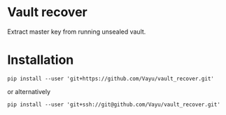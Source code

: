 Vault recover
=============

Extract master key from running unsealed vault.

Installation
============

`
pip install --user 'git+https://github.com/Vayu/vault_recover.git'
`

or alternatively

`
pip install --user 'git+ssh://git@github.com/Vayu/vault_recover.git'
`
